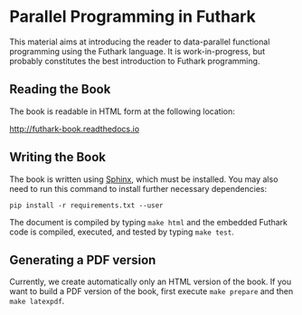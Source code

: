 # Parallel Programming in Futhark

This material aims at introducing the reader to data-parallel
functional programming using the Futhark language.  It is
work-in-progress, but probably constitutes the best introduction to
Futhark programming.

## Reading the Book

The book is readable in HTML form at the following location:

http://futhark-book.readthedocs.io

## Writing the Book

The book is written using [Sphinx](http://www.sphinx-doc.org), which
must be installed.  You may also need to run this command to install
further necessary dependencies:

    pip install -r requirements.txt --user

The document is compiled by typing `make html` and the embedded
Futhark code is compiled, executed, and tested by typing `make test`.

## Generating a PDF version

Currently, we create automatically only an HTML version of the
book. If you want to build a PDF version of the book, first execute
`make prepare` and then `make latexpdf`.